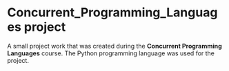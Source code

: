 # Concurrent_Programming_Languages project

A small project work that was created during the **Concurrent Programming Languages** course. The Python programming language was used for the project.


